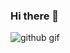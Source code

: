 ### Hi there 👋

![github gif](https://github.com/tusharsaxena01/tusharsaxena01/blob/37458fc69a3d570ba0967f8832ffedc37509b427/images/212741999-016fddbd-617a-4448-8042-0ecf907aea25.gif)

<!--
**tusharsaxena01/tusharsaxena01** is a ✨ _special_ ✨ repository because its `README.md` (this file) appears on your GitHub profile.

Here are some ideas to get you started:

- 🔭 I’m currently working on ...
- 🌱 I’m currently learning ...
- 👯 I’m looking to collaborate on ...
- 🤔 I’m looking for help with ...
- 💬 Ask me about ...
- 📫 How to reach me: ...
- 😄 Pronouns: ...
- ⚡ Fun fact: ...
-->
